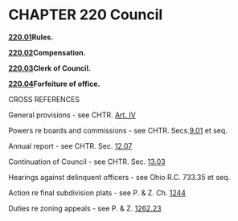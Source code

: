 CHAPTER 220 Council
===================

[**220.01**](16404c1d.html)**Rules.**

[**220.02**](16946d03.html)**Compensation.**

[**220.03**](169e5e6b.html)**Clerk of Council.**

[**220.04**](16a8033e.html)**Forfeiture of office.**

CROSS REFERENCES

General provisions - see CHTR. [Art. IV](13393825.html)

Powers re boards and commissions - see CHTR. Secs.[9.01](14437afb.html)
et seq.

Annual report - see CHTR. Sec. [12.07](14ac0deb.html)

Continuation of Council - see CHTR. Sec. [13.03](14bb022d.html)

Hearings against delinquent officers - see Ohio R.C. 733.35 et seq.

Action re final subdivision plats - see P. & Z. Ch.
[1244](4a0c26b1.html)

Duties re zoning appeals - see P. & Z. [1262.23](4d8d5b6b.html)
